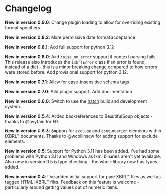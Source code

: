 # Changelog

**New in version 0.9.0**: Change plugin loading to allow for overriding existing format specifiers.

**New in version 0.8.2**: More permissive date format acceptance

**New in version 0.8.1**: Add full support for python 3.12

**New in version 0.8.0**: Add `raise_on_error` support if context parsing fails. This release also introduces the `ixbrlError` class if an error is found, instead of a dict - this is a minor breaking change compared to how errors were stored before. Add provisional support for python 3.12.

**New in version 0.7.1**: Allow for case-insensitive schema tags

**New in version 0.7.0**: Add plugin support. Add documentation

**New in version 0.6.0**: Switch to use the [hatch](https://hatch.pypa.io/latest/) build and development system.

**New in version 0.5.4**: Added backreferences to BeautifulSoup objects - thanks to @avyfain for PR.

**New in version 0.5.3**: Support for `exclude` and `continuation` elements within iXBRL™ documents. Thanks to @wcollinscw for adding support for exclude elements.

**New in version 0.5**: Support for Python 3.11 has been added. I've had some problems with Python 3.11 and Windows as lxml binaries aren't yet available. Also new in version 0.5 is type checking - the whole library now has types added.

**New in version 0.4**: I've added initial support for pure XBRL™ files as well as tagged HTML iXBRL™ files. Feedback on this feature is welcome - particularly around getting values out of numeric items.
